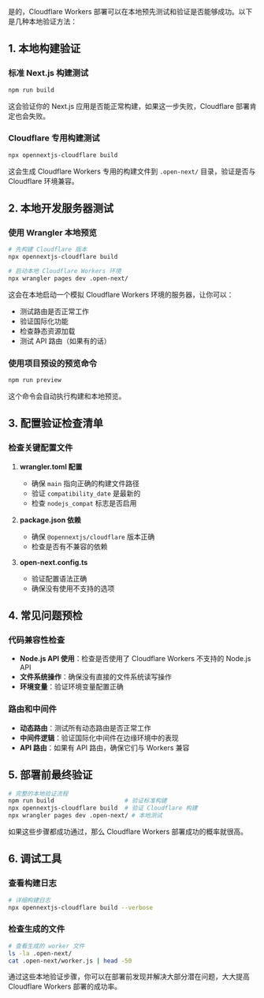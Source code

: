 是的，Cloudflare Workers 部署可以在本地预先测试和验证是否能够成功。以下是几种本地验证方法：

## 1. 本地构建验证

### 标准 Next.js 构建测试
```bash
npm run build
```
这会验证你的 Next.js 应用是否能正常构建，如果这一步失败，Cloudflare 部署肯定也会失败。

### Cloudflare 专用构建测试
```bash
npx opennextjs-cloudflare build
```
这会生成 Cloudflare Workers 专用的构建文件到 `.open-next/` 目录，验证是否与 Cloudflare 环境兼容。

## 2. 本地开发服务器测试

### 使用 Wrangler 本地预览
```bash
# 先构建 Cloudflare 版本
npx opennextjs-cloudflare build

# 启动本地 Cloudflare Workers 环境
npx wrangler pages dev .open-next/
```

这会在本地启动一个模拟 Cloudflare Workers 环境的服务器，让你可以：
- 测试路由是否正常工作
- 验证国际化功能
- 检查静态资源加载
- 测试 API 路由（如果有的话）

### 使用项目预设的预览命令
```bash
npm run preview
```
这个命令会自动执行构建和本地预览。

## 3. 配置验证检查清单

### 检查关键配置文件

1. **wrangler.toml 配置**
   - 确保 `main` 指向正确的构建文件路径
   - 验证 `compatibility_date` 是最新的
   - 检查 `nodejs_compat` 标志是否启用

2. **package.json 依赖**
   - 确保 `@opennextjs/cloudflare` 版本正确
   - 检查是否有不兼容的依赖

3. **open-next.config.ts**
   - 验证配置语法正确
   - 确保没有使用不支持的选项

## 4. 常见问题预检

### 代码兼容性检查
- **Node.js API 使用**：检查是否使用了 Cloudflare Workers 不支持的 Node.js API
- **文件系统操作**：确保没有直接的文件系统读写操作
- **环境变量**：验证环境变量配置正确

### 路由和中间件
- **动态路由**：测试所有动态路由是否正常工作
- **中间件逻辑**：验证国际化中间件在边缘环境中的表现
- **API 路由**：如果有 API 路由，确保它们与 Workers 兼容

## 5. 部署前最终验证

```bash
# 完整的本地验证流程
npm run build                    # 验证标准构建
npx opennextjs-cloudflare build  # 验证 Cloudflare 构建
npx wrangler pages dev .open-next/ # 本地测试
```

如果这些步骤都成功通过，那么 Cloudflare Workers 部署成功的概率就很高。

## 6. 调试工具

### 查看构建日志
```bash
# 详细构建日志
npx opennextjs-cloudflare build --verbose
```

### 检查生成的文件
```bash
# 查看生成的 worker 文件
ls -la .open-next/
cat .open-next/worker.js | head -50
```

通过这些本地验证步骤，你可以在部署前发现并解决大部分潜在问题，大大提高 Cloudflare Workers 部署的成功率。
